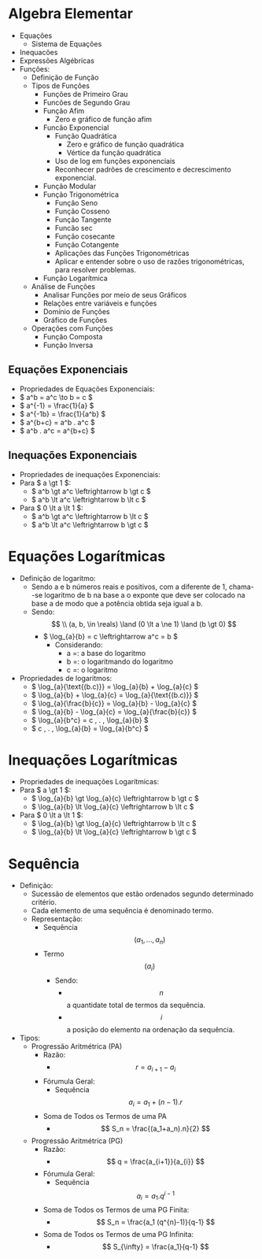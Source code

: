 # Algebra Elementar
- Equações
	- Sistema de Equações
- Inequacões
- Expressões Algébricas
- Funções:
	- Definição de Função
	- Tipos de Funções
		- Funções de Primeiro Grau
		- Funcões de Segundo Grau
		- Função Afim
			- Zero e gráfico de função afim
		- Funcão Exponencial
			- Função Quadrática
				- Zero e gráfico de função quadrática
				- Vértice da função quadrática
			- Uso de log em funções exponenciais
			- Reconhecer padrões de crescimento e decrescimento exponencial. 
		- Função Modular
		- Função Trigonométrica
			- Função Seno
			- Função Cosseno
			- Função Tangente
			- Funcão sec
			- Função cosecante
			- Função Cotangente
			- Aplicações das Funções Trigonométricas
			- Aplicar e entender sobre o uso de razões trigonométricas, para resolver problemas.
		- Função Logarítmica
	- Análise de Funções
		- Analisar Funções por meio de seus Gráficos
		- Relações entre variáveis e funções
		- Domínio de Funções
		- Gráfico de Funções
	- Operações com Funções
		- Função Composta
		- Função Inversa

## Equações Exponenciais
- Propriedades de Equações Exponenciais:
- $ a^b = a^c \to b = c $
- $ a^{-1} = \frac{1}{a} $
- $ a^{-1b} = \frac{1}{a^b} $
- $ a^{b+c} = a^b . a^c $
- $ a^b . a^c = a^{b+c} $

## Inequações Exponenciais
- Propriedades de inequações Exponenciais:
- Para $ a \gt 1 $:
	- $ a^b \gt a^c \leftrightarrow b \gt c $
	- $ a^b \lt a^c \leftrightarrow b \lt c $
- Para $ 0 \lt a \lt 1 $:
	- $ a^b \gt a^c \leftrightarrow b \lt c $
	- $ a^b \lt a^c \leftrightarrow b \gt c $

# Equações Logarítmicas
- Definição de logaritmo:
	- Sendo a e b números reais e positivos, com a diferente de 1, chama--se logaritmo de b na base a o exponte que deve ser colocado na base a de modo que a potência obtida seja igual a b.  
	- Sendo: $$ \\ (a, b, \in \reals) \land (0 \lt a \ne 1) \land (b \gt 0) $$
		- $ \log_{a}{b} = c \leftrightarrow a^c = b $ 
			- Considerando:
				- a =: a base do logaritmo
				- b =: o logaritmando do logaritmo
				- c =: o logaritmo
- Propriedades de logaritmos:
	- $ \log_{a}{\text{(b.c)}} = \log_{a}{b} + \log_{a}{c} $
	- $ \log_{a}{b} + \log_{a}{c} = \log_{a}{\text{(b.c)}} $
	- $ \log_{a}{\frac{b}{c}} = \log_{a}{b} - \log_{a}{c} $
	- $ \log_{a}{b} - \log_{a}{c} = \log_{a}{\frac{b}{c}} $
	- $ \log_{a}{b^c} = c \, . \, \log_{a}{b} $
	- $ c \, . \, \log_{a}{b} = \log_{a}{b^c} $

# Inequações Logarítmicas
- Propriedades de inequações Logarítmicas:
- Para $ a \gt 1 $:
	- $ \log_{a}{b} \gt \log_{a}{c} \leftrightarrow b \gt c $
	- $ \log_{a}{b} \lt \log_{a}{c} \leftrightarrow b \lt c $
- Para $ 0 \lt a \lt 1 $:
	- $ \log_{a}{b} \gt \log_{a}{c}  \leftrightarrow b \lt c $
	- $ \log_{a}{b} \lt \log_{a}{c}  \leftrightarrow b \gt c $

# Sequência
- Definição:
	- Sucessão de elementos que estão ordenados segundo determinado critério.
	- Cada elemento de uma sequência é denominado termo.
	- Representação:
		- Sequência $$ ( a_1, ..., a_n ) $$
		- Termo $$ ( a_i ) $$
			- Sendo:
				- $$ n $$ a quantidate total de termos da sequência.
				- $$ i $$ a posição do elemento na ordenação da sequência.
- Tipos:
	- Progressão Aritmétrica (PA)
		- Razão:
			- $$ r = a_{i+1} - a_{i} $$
		- Fórumula Geral:
			- Sequência $$ a_i = a_1 + (n-1).r $$
		- Soma de Todos os Termos de uma PA
			- $$ S_n = \frac{(a_1+a_n).n}{2} $$
	- Progressão Aritmétrica (PG)
		- Razão:
			- $$ q = \frac{a_{i+1}}{a_{i}} $$
		- Fórumula Geral:
			- Sequência $$ a_i = a_1 . q^{i-1} $$ 
		- Soma de Todos os Termos de uma PG Finita:
			- $$ S_n = \frac{a_1 (q^{n}-1)}{q-1} $$
		- Soma de Todos os Termos de uma PG Infinita:
			- $$ S_{\infty} = \frac{a_1}{q-1} $$

